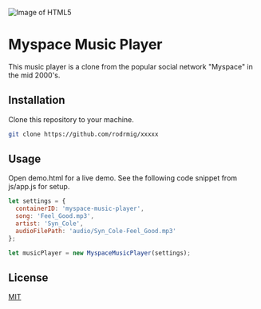 ![Image of HTML5](https://github.com/rodrmig/xxxxx)

# Myspace Music Player

This music player is a clone from the popular social network "Myspace" in the mid 2000's.

## Installation

Clone this repository to your machine.

```bash
git clone https://github.com/rodrmig/xxxxx
```

## Usage
Open demo.html for a live demo. See the following code snippet from js/app.js for setup.

```javascript
let settings = {
  containerID: 'myspace-music-player',
  song: 'Feel_Good.mp3',
  artist: 'Syn_Cole',
  audioFilePath: 'audio/Syn_Cole-Feel_Good.mp3'
};

let musicPlayer = new MyspaceMusicPlayer(settings);
```

## License
[MIT](https://choosealicense.com/licenses/mit/)
